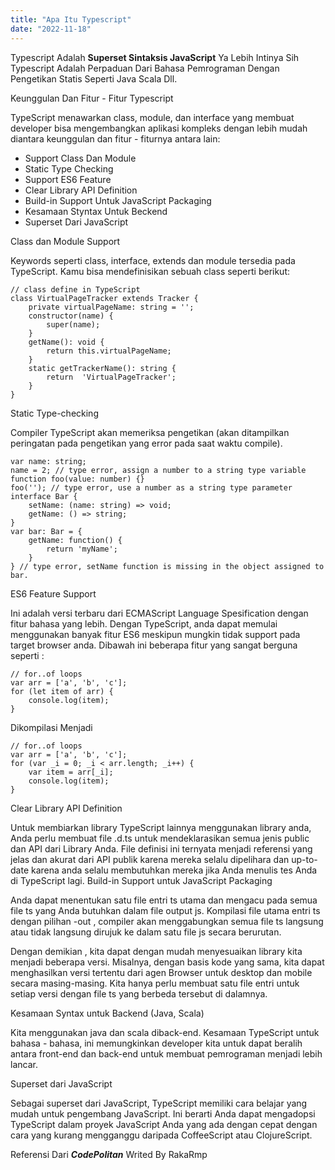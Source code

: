 ```yaml
---
title: "Apa Itu Typescript"
date: "2022-11-18"
---
```


Typescript Adalah **Superset Sintaksis JavaScript** Ya Lebih Intinya Sih Typescript Adalah Perpaduan
Dari Bahasa Pemrograman Dengan Pengetikan Statis Seperti Java Scala Dll.

Keunggulan Dan Fitur - Fitur Typescript

TypeScript menawarkan class, module, dan interface yang membuat developer bisa mengembangkan aplikasi kompleks dengan lebih mudah diantara keunggulan dan fitur - fiturnya antara lain:

- Support Class Dan Module
- Static Type Checking
- Support ES6 Feature
- Clear Library API Definition
- Build-in Support Untuk JavaScript Packaging
- Kesamaan Styntax Untuk Beckend
- Superset Dari JavaScript

Class dan Module Support

Keywords seperti class, interface, extends dan module tersedia pada TypeScript. Kamu bisa mendefinisikan sebuah class seperti berikut:

```
// class define in TypeScript
class VirtualPageTracker extends Tracker {
    private virtualPageName: string = '';
    constructor(name) {
        super(name);
    }
    getName(): void {
        return this.virtualPageName;
    }
    static getTrackerName(): string {
        return  'VirtualPageTracker';
    }
}
```

Static Type-checking

Compiler TypeScript akan memeriksa pengetikan (akan ditampilkan peringatan pada pengetikan yang error pada saat waktu compile).

```
var name: string;
name = 2; // type error, assign a number to a string type variable
function foo(value: number) {}
foo(''); // type error, use a number as a string type parameter
interface Bar {
    setName: (name: string) => void;
    getName: () => string;
}
var bar: Bar = {
    getName: function() {
        return 'myName';
    }
} // type error, setName function is missing in the object assigned to bar.
```

ES6 Feature Support

Ini adalah versi terbaru dari ECMAScript Language Spesification dengan fitur bahasa yang lebih. Dengan TypeScript, anda dapat memulai menggunakan banyak fitur ES6 meskipun mungkin tidak support pada target browser anda. Dibawah ini beberapa fitur yang sangat berguna seperti :

```
// for..of loops
var arr = ['a', 'b', 'c'];
for (let item of arr) {
    console.log(item);
}
```

Dikompilasi Menjadi

```
// for..of loops
var arr = ['a', 'b', 'c'];
for (var _i = 0; _i < arr.length; _i++) {
    var item = arr[_i];
    console.log(item);
}
```

Clear Library API Definition

Untuk membiarkan library TypeScript lainnya menggunakan library anda, Anda perlu membuat file .d.ts untuk mendeklarasikan semua jenis public dan API dari Library Anda. File definisi ini ternyata menjadi referensi yang jelas dan akurat dari API publik karena mereka selalu dipelihara dan up-to-date karena anda selalu membutuhkan mereka jika Anda menulis tes Anda di TypeScript lagi.
Build-in Support untuk JavaScript Packaging

Anda dapat menentukan satu file entri ts utama dan mengacu pada semua file ts yang Anda butuhkan dalam file output js. Kompilasi file utama entri ts dengan pilihan -out , compiler akan menggabungkan semua file ts langsung atau tidak langsung dirujuk ke dalam satu file js secara berurutan.

Dengan demikian , kita dapat dengan mudah menyesuaikan library kita menjadi beberapa versi. Misalnya, dengan basis kode yang sama, kita dapat menghasilkan versi tertentu dari agen Browser untuk desktop dan mobile secara masing-masing. Kita hanya perlu membuat satu file entri untuk setiap versi dengan file ts yang berbeda tersebut di dalamnya.

Kesamaan Syntax untuk Backend (Java, Scala)

Kita menggunakan java dan scala diback-end. Kesamaan TypeScript untuk bahasa - bahasa, ini memungkinkan developer kita untuk dapat beralih antara front-end dan back-end untuk membuat pemrograman menjadi lebih lancar.

Superset dari JavaScript

Sebagai superset dari JavaScript, TypeScript memiliki cara belajar yang mudah untuk pengembang JavaScript. Ini berarti Anda dapat mengadopsi TypeScript dalam proyek JavaScript Anda yang ada dengan cepat dengan cara yang kurang mengganggu daripada CoffeeScript atau ClojureScript.

Referensi Dari **_CodePolitan_** Writed By RakaRmp
